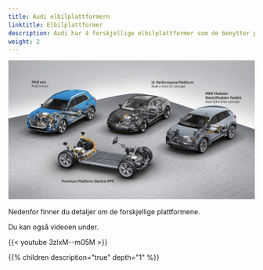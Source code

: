 ```yaml
---
title: Audi elbilplattformern
linktitle: Elbilplattformer
description: Audi har 4 forskjellige elbilplattformer som de benytter på sine modeller.
weight: 2
---
```


![Platforms](platforms.jpg "Audi BEV Platforms")

Nedenfor finner du detaljer om de forskjellige plattformene.

Du kan også videoen under.

{{< youtube 3zlxM--m05M >}}

{{% children description="true" depth="1" %}}
